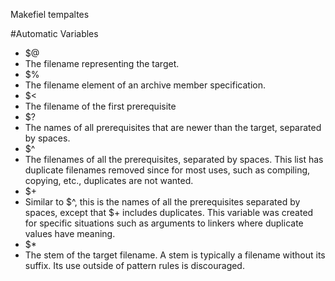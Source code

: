 Makefiel tempaltes

#Automatic Variables
* $@
 * The filename representing the target.
* $%
 * The filename element of an archive member specification.
* $<
 * The filename of the first prerequisite
* $?
 * The names of all prerequisites that are newer than the target, separated by spaces.
* $^
 * The filenames of all the prerequisites, separated by spaces. This list has duplicate filenames removed since for most uses, such as compiling, copying, etc., duplicates are not
wanted.
* $+
 * Similar to $^, this is the names of all the prerequisites separated by spaces, except that $+ includes duplicates. This variable was created for specific situations such as arguments to linkers where duplicate values have meaning.
* $*
 * The stem of the target filename. A stem is typically a filename without its suffix. Its use outside of pattern rules is discouraged.


